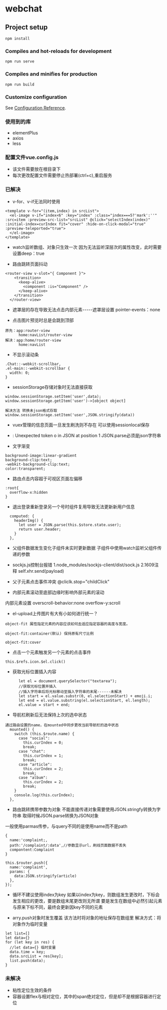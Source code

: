 # webchat

## Project setup
```
npm install
```

### Compiles and hot-reloads for development
```
npm run serve
```

### Compiles and minifies for production
```
npm run build
```

### Customize configuration
See [Configuration Reference](https://cli.vuejs.org/config/).


### 使用到的库
- elementPlus
- axios
- less

### 配置文件vue.config.js
- 该文件需要放在根目录下
- 每次更改配置文件需要停止热部署(ctrl+c),重启服务

### 已解决
- v-for、v-if无法同时使用
```<!-- v-if与v-for不能同时使用 -->
<template v-for="(item,index) in srcList">
  <el-image v-if="index<6" :key="index" :class="index===5?'mark':''" :src=item :preview-src-list="srcList" @click="selectIndex(index)" :initial-index=curIndex fit="cover" :hide-on-click-modal="true" :preview-teleported="true">
  </el-image>
</template>
```
- watch监听数组、对象只生效一次
因为无法监听深层次的属性改变，此时需要设置deep：true

- 路由跳转页面抖动
```
<router-view v-slot="{ Component }">
    <transition>
      <keep-alive>
        <component :is="Component" />
      </keep-alive>
    </transition>
  </router-view>
```

- 遮罩层的存在导致无法点击内部元素-----遮罩层设置 pointer-events：none

- 点击图片预览时总是会跳到顶部
```
原先：app:router-view
      home:navList/router-view
解决：app:home/router-view
      home:navList
```

- 不显示滚动条
```
.Chat::-webkit-scrollbar,
.el-main::-webkit-scrollbar {
  width: 0;
}
```

- sessionStorage存储对象时无法直接获取
```
window.sessionStorage.setItem('user',data);
window.sessionStorage.getItem('user')->[object object]

解决方法 转换未json格式存取
window.sessionStorage.setItem('user',JSON.stringify(data))
```

- vuex管理的信息页面一旦发生刷洗则不存在
可以使用sessionlocal保存


- : Unexpected token o in JSON at position 1
JSON.parse必须是json字符串

- 文字渐变
```
background-image:linear-gradient
background-clip:text;
-webkit-background-clip:text;
color:transparent;
```

- 路由点击内容超于可视区页面左偏移
```
:root{
  overflow-x:hidden
}
```

- 退出登录重新登录另一个号时组件复用导致无法更新新用户信息
```
  computed: {
    headerImg() {
      let user = JSON.parse(this.$store.state.user);
      return user.header;
    }
  },
```
- 父组件数据发生变化子组件未实时更新数据
子组件中使用watch监听父组件传递的参数

- sockjs.js控制台报错
1.node_modules/sockjs-client/dist/sock.js
2.1609注释 self.xhr.send(payload)

- 父子元素点击事件冲突
@cliclk.stop="childClick"

- 内部元素滚动至底部边缘时影响外部元素的滚动

内部元素设置
overscroll-behavior:none
overflow-y:scroll

- el-upload上传图片有大有小如何进行统一？
```
object-fit 属性指定元素的内容应该如何去适应指定容器的高度与宽度。

object-fit:container(默认) 保持原有尺寸比例

object-fit:cover
```

- 点击一个元素触发另一个元素的点击事件
```
this.$refs.icon.$el.click()
```
- 获取光标位置插入内容
```
      let el = document.querySelector("textarea");
      //获取光标位置并插入
      //插入字符串后将光标移动至插入字符串的末尾------未解决
      let start = el.value.substr(0, el.selectionStart) + emoji.i;
      let end = el.value.substring(el.selectionStart, el.length);
      el.value = start + end;
```
- 导航栏刷新后无法保持上次的选中状态
```
通过路由设置的name，在mounted中同步更改当前导航栏的选中状态
  mounted() {
    switch (this.$route.name) {
      case "social":
        this.curIndex = 0;
        break;
      case "chat":
        this.curIndex = 1;
        break;
      case "article":
        this.curIndex = 2;
        break;
      case "album":
        this.curIndex = 2;
        break;
    }
    console.log(this.curIndex);
  },
```

- 路由跳转携带参数为对象
不能直接传递对象需要使用JSON.stringfy转换为字符串
取得时候JSON.parse转换为JSON对象

一般使用parmas传参，与query不同的是使用name而不是path
```
{
  name:'complaint;,
  path:'/complaint/:data',//参数显示url，刷线页面数据不丢失
  compontent:Complaint
}

this.$router.push({
  name:'complaint',
  params: {
    data:JSON.stringify(article)
  },
});
```
- 循环不建议使用index为key
如果以index为key，则数组发生更改时，下标会发生相应的更改，要是数组末尾更改则无所谓
要是发生在数组中必然引起元素与原来下标不同，最终会更新因key不同的元素

- arry.push对象时发生覆盖
该方法时将对象的地址保存在数组里
解决方式：将对象作为临时变量
```
let list=[]
let data={}
for (let key in res) {
  //let data={} 临时变量
  data.time = key;
  data.srcList = res[key];
  list.push(data);
}
```

### 未解决
- 粘性定位生效的条件
- 容器设置flex与相对定位，其中的span绝对定位，但是却不是根据容器进行定位


